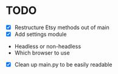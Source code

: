 # TODO

- [X] Restructure Etsy methods out of main
- [X] Add settings module
* Headless or non-headless
* Which browser to use
- [X] Clean up main.py to be easily readable
